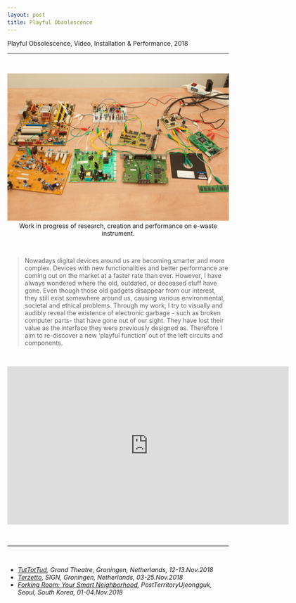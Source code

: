 ```yaml
---
layout: post
title: Playful Obsolescence
---
```


Playful Obsolescence, Video, Installation & Performance, 2018

***

<br/>
<div>
<p align="middle">
<img class="img_horizontal" src="/img/work_footage/playful_obsolescence.png" alt="playful obsolescence image" title="playful obsolescence"/>
<br/>
Work in progress of research, creation and performance on e-waste instrument.
</p>
</div>
<br/>


>Nowadays digital devices around us are becoming smarter and more complex. Devices with new functionalities and better performance are coming out on the market at a faster rate than ever. However, I have always wondered where the old, outdated, or deceased stuff have gone. Even though those old gadgets disappear from our interest, they still exist somewhere around us, causing various environmental, societal and ethical problems.
Through my work, I try to visually and audibly reveal the existence of electronic garbage - such as broken computer parts- that have gone out of our sight. They have lost their value as the interface they were previously designed as. Therefore I aim to re-discover a new ‘playful function’ out of the left circuits and components.


<br>
<p align="middle">
<iframe src="https://player.vimeo.com/video/300018380?loop=1" width="640" height="360" frameborder="0" webkitallowfullscreen mozallowfullscreen allowfullscreen></iframe>
</p>
<br/>

***

<br/>
<ul>
<li><i><a href="https://www.tuttottud.com/" target="blank">TutTotTud</a>, Grand Theatre, Groningen, Netherlands, 12-13.Nov.2018</i></li>
<li><i><a href="https://sign2.nl/" target="blank">Terzetto</a>, SIGN, Groningen, Netherlands, 03-25.Nov.2018</i></li>
<li><i><a href="http://ujeongguk.com/forking-room/" target="blank">Forking Room: Your Smart Neighborhood</a>, PostTerritoryUjeongguk, Seoul, South Korea, 01-04.Nov.2018</i></li>
</ul>

<br/><br/><br/>
